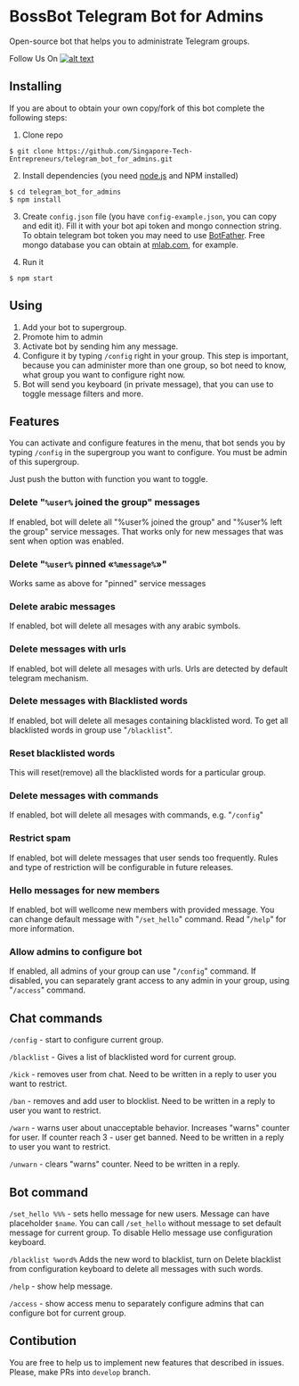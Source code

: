 # BossBot Telegram Bot for Admins
Open-source bot that helps you to administrate Telegram groups.

Follow Us On [![alt text][2.1]][2]

[2.1]: http://i.imgur.com/P3YfQoD.png 
[2]: http://www.facebook.com/SingaporeTechEntrepreneurs/

## Installing
If you are about to obtain your own copy/fork of this bot complete the following steps:

1) Clone repo
```
$ git clone https://github.com/Singapore-Tech-Entrepreneurs/telegram_bot_for_admins.git
```

2) Install dependencies (you need [node.js](https://nodejs.org/) and NPM installed)
```
$ cd telegram_bot_for_admins
$ npm install
```

3) Create `config.json` file (you have `config-example.json`, you can copy and edit it). Fill it with your bot api token and mongo connection string. To obtain telegram bot token you may need to use [BotFather](http://t.me/BotFather). Free mongo database you can obtain at [mlab.com](http://mlab.com), for example.

4) Run it
```
$ npm start
```

## Using
1) Add your bot to supergroup.
2) Promote him to admin
3) Activate bot by sending him any message.
4) Configure it by typing `/config` right in your group. This step is important, because you can administer more than one group, so bot need to know, what group you want to configure right now. 
5) Bot will send you keyboard (in private message), that you can use to toggle message filters and more.

## Features

You can activate and configure features in the menu, that bot sends you by typing `/config` in the supergroup you want to configure. You must be admin of this supergroup.

Just push the button with function you want to toggle.

### Delete "`%user%` joined the group" messages
If enabled, bot will delete all "%user% joined the group" and "%user% left the group" service messages. That works only for new messages that was sent when option was enabled.

### Delete "`%user%` pinned «`%message%`»"
Works same as above for "pinned" service messages

### Delete arabic messages
If enabled, bot will delete all mesages with any arabic symbols.

### Delete messages with urls
If enabled, bot will delete all mesages with urls. Urls are detected by default telegram mechanism.

### Delete messages with Blacklisted words
If enabled, bot will delete all mesages containing blacklisted word. To get all blacklisted words in group use "`/blacklist`".

### Reset blacklisted words
This will reset(remove) all the blacklisted words for a particular group.

### Delete messages with commands
If enabled, bot will delete all mesages with commands, e.g. "`/config`"

### Restrict spam
If enabled, bot will delete messages that user sends too frequently. Rules and type of restriction will be configurable in future releases.

### Hello messages for new members
If enabled, bot will wellcome new members with provided message. You can change default message with "`/set_hello`" command. Read "`/help`" for more information.

### Allow admins to configure bot
If enabled, all admins of your group can use "`/config`" command. If disabled, you can separately grant access to any admin in your group, using "`/access`" command.

## Chat commands
`/config` - start to configure current group.

`/blacklist` - Gives a list of blacklisted word for current group.

`/kick` - removes user from chat. Need to be written in a reply to user you want to restrict.

`/ban` - removes and add user to blocklist. Need to be written in a reply to user you want to restrict.

`/warn` - warns user about unacceptable behavior. Increases "warns" counter for user. If counter reach 3 - user get banned. Need to be written in a reply to user you want to restrict.

`/unwarn` - clears "warns" counter. Need to be written in a reply.

## Bot command
`/set_hello %%%` - sets hello message for new users. Message can have placeholder `$name`. You can call `/set_hello` without message to set default message for current group. To disable Hello message use configuration keyboard.

`/blacklist %word%` Adds the new word to blacklist, turn on Delete blacklist from configuration keyboard to delete all messages with such words. 

`/help` - show help message.

`/access` - show access menu to separately configure admins that can configure bot for current group.

## Contibution
You are free to help us to implement new features that described in issues. Please, make PRs into `develop` branch.
